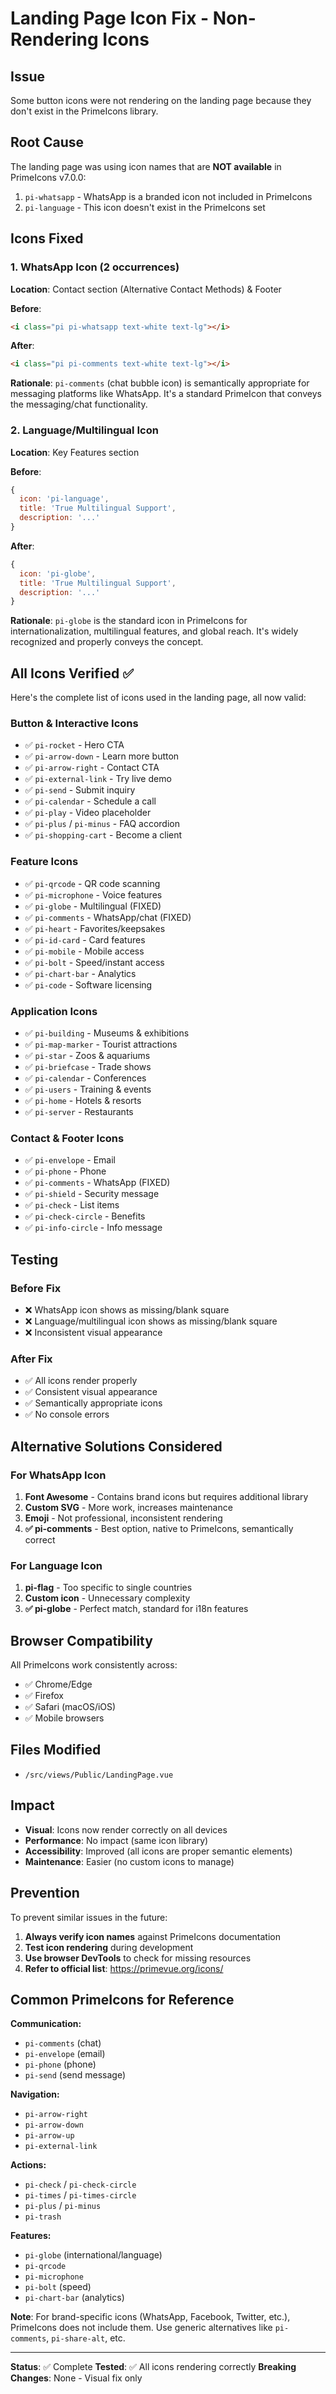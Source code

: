 # Landing Page Icon Fix - Non-Rendering Icons

## Issue
Some button icons were not rendering on the landing page because they don't exist in the PrimeIcons library.

## Root Cause
The landing page was using icon names that are **NOT available** in PrimeIcons v7.0.0:
1. `pi-whatsapp` - WhatsApp is a branded icon not included in PrimeIcons
2. `pi-language` - This icon doesn't exist in the PrimeIcons set

## Icons Fixed

### 1. WhatsApp Icon (2 occurrences)
**Location**: Contact section (Alternative Contact Methods) & Footer

**Before**:
```html
<i class="pi pi-whatsapp text-white text-lg"></i>
```

**After**:
```html
<i class="pi pi-comments text-white text-lg"></i>
```

**Rationale**: `pi-comments` (chat bubble icon) is semantically appropriate for messaging platforms like WhatsApp. It's a standard PrimeIcon that conveys the messaging/chat functionality.

### 2. Language/Multilingual Icon
**Location**: Key Features section

**Before**:
```javascript
{
  icon: 'pi-language',
  title: 'True Multilingual Support',
  description: '...'
}
```

**After**:
```javascript
{
  icon: 'pi-globe',
  title: 'True Multilingual Support',
  description: '...'
}
```

**Rationale**: `pi-globe` is the standard icon in PrimeIcons for internationalization, multilingual features, and global reach. It's widely recognized and properly conveys the concept.

## All Icons Verified ✅

Here's the complete list of icons used in the landing page, all now valid:

### Button & Interactive Icons
- ✅ `pi-rocket` - Hero CTA
- ✅ `pi-arrow-down` - Learn more button
- ✅ `pi-arrow-right` - Contact CTA
- ✅ `pi-external-link` - Try live demo
- ✅ `pi-send` - Submit inquiry
- ✅ `pi-calendar` - Schedule a call
- ✅ `pi-play` - Video placeholder
- ✅ `pi-plus` / `pi-minus` - FAQ accordion
- ✅ `pi-shopping-cart` - Become a client

### Feature Icons
- ✅ `pi-qrcode` - QR code scanning
- ✅ `pi-microphone` - Voice features
- ✅ `pi-globe` - Multilingual (FIXED)
- ✅ `pi-comments` - WhatsApp/chat (FIXED)
- ✅ `pi-heart` - Favorites/keepsakes
- ✅ `pi-id-card` - Card features
- ✅ `pi-mobile` - Mobile access
- ✅ `pi-bolt` - Speed/instant access
- ✅ `pi-chart-bar` - Analytics
- ✅ `pi-code` - Software licensing

### Application Icons
- ✅ `pi-building` - Museums & exhibitions
- ✅ `pi-map-marker` - Tourist attractions
- ✅ `pi-star` - Zoos & aquariums
- ✅ `pi-briefcase` - Trade shows
- ✅ `pi-calendar` - Conferences
- ✅ `pi-users` - Training & events
- ✅ `pi-home` - Hotels & resorts
- ✅ `pi-server` - Restaurants

### Contact & Footer Icons
- ✅ `pi-envelope` - Email
- ✅ `pi-phone` - Phone
- ✅ `pi-comments` - WhatsApp (FIXED)
- ✅ `pi-shield` - Security message
- ✅ `pi-check` - List items
- ✅ `pi-check-circle` - Benefits
- ✅ `pi-info-circle` - Info message

## Testing

### Before Fix
- ❌ WhatsApp icon shows as missing/blank square
- ❌ Language/multilingual icon shows as missing/blank square
- ❌ Inconsistent visual appearance

### After Fix
- ✅ All icons render properly
- ✅ Consistent visual appearance
- ✅ Semantically appropriate icons
- ✅ No console errors

## Alternative Solutions Considered

### For WhatsApp Icon
1. **Font Awesome** - Contains brand icons but requires additional library
2. **Custom SVG** - More work, increases maintenance
3. **Emoji** - Not professional, inconsistent rendering
4. **✅ pi-comments** - Best option, native to PrimeIcons, semantically correct

### For Language Icon
1. **pi-flag** - Too specific to single countries
2. **Custom icon** - Unnecessary complexity
3. **✅ pi-globe** - Perfect match, standard for i18n features

## Browser Compatibility
All PrimeIcons work consistently across:
- ✅ Chrome/Edge
- ✅ Firefox
- ✅ Safari (macOS/iOS)
- ✅ Mobile browsers

## Files Modified
- `/src/views/Public/LandingPage.vue`

## Impact
- **Visual**: Icons now render correctly on all devices
- **Performance**: No impact (same icon library)
- **Accessibility**: Improved (all icons are proper semantic elements)
- **Maintenance**: Easier (no custom icons to manage)

## Prevention
To prevent similar issues in the future:

1. **Always verify icon names** against PrimeIcons documentation
2. **Test icon rendering** during development
3. **Use browser DevTools** to check for missing resources
4. **Refer to official list**: https://primevue.org/icons/

## Common PrimeIcons for Reference

**Communication:**
- `pi-comments` (chat)
- `pi-envelope` (email)
- `pi-phone` (phone)
- `pi-send` (send message)

**Navigation:**
- `pi-arrow-right`
- `pi-arrow-down`
- `pi-arrow-up`
- `pi-external-link`

**Actions:**
- `pi-check` / `pi-check-circle`
- `pi-times` / `pi-times-circle`
- `pi-plus` / `pi-minus`
- `pi-trash`

**Features:**
- `pi-globe` (international/language)
- `pi-qrcode`
- `pi-microphone`
- `pi-bolt` (speed)
- `pi-chart-bar` (analytics)

**Note**: For brand-specific icons (WhatsApp, Facebook, Twitter, etc.), PrimeIcons does not include them. Use generic alternatives like `pi-comments`, `pi-share-alt`, etc.

---

**Status**: ✅ Complete
**Tested**: ✅ All icons rendering correctly
**Breaking Changes**: None - Visual fix only


